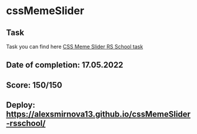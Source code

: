 cssMemeSlider
===============

Task
------------

Task you can find here [CSS Meme Slider RS School task](https://github.com/rolling-scopes-school/tasks/tree/master/tasks/css-meme-slider)


**Date of completion:** 17.05.2022
------------

**Score:** 150/150
------------

**Deploy:** https://alexsmirnova13.github.io/cssMemeSlider-rsschool/
------------

